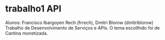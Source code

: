 # trabalho1 API

Alunos: Francisco Ibargoyen Rech (frrech), Dmitri Blorow (dmitriblorow)
Trabalho de Desenvolvimento de Serviços e APIs. 
O tema escollhido foi de Cantina monetizada.
